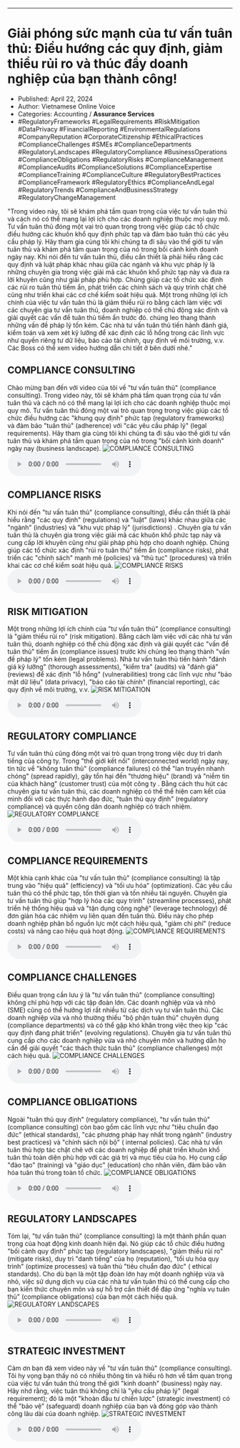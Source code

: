 
---

# Giải phóng sức mạnh của tư vấn tuân thủ: Điều hướng các quy định, giảm thiểu rủi ro và thúc đẩy doanh nghiệp của bạn thành công!

- Published: April 22, 2024
- Author: Vietnamese Online Voice
- Categories: Accounting / **Assurance Services**
- #RegulatoryFrameworks #LegalRequirements #RiskMitigation #DataPrivacy #FinancialReporting #EnvironmentalRegulations #CompanyReputation #CorporateCitizenship #EthicalPractices #ComplianceChallenges #SMEs #ComplianceDepartments #RegulatoryLandscapes #RegulatoryCompliance #BusinessOperations #ComplianceObligations #RegulatoryRisks #ComplianceManagement #ComplianceAudits #ComplianceSolutions #ComplianceExpertise #ComplianceTraining #ComplianceCulture #RegulatoryBestPractices #ComplianceFramework #RegulatoryEthics #ComplianceAndLegal #RegulatoryTrends #ComplianceAndBusinessStrategy #RegulatoryChangeManagement

"Trong video này, tôi sẽ khám phá tầm quan trọng của việc tư vấn tuân thủ và cách nó có thể mang lại lợi ích cho các doanh nghiệp thuộc mọi quy mô. Tư vấn tuân thủ đóng một vai trò quan trọng trong việc giúp các tổ chức điều hướng các khuôn khổ quy định phức tạp và đảm bảo tuân thủ các yêu cầu pháp lý. Hãy tham gia cùng tôi khi chúng ta đi sâu vào thế giới tư vấn tuân thủ và khám phá tầm quan trọng của nó trong bối cảnh kinh doanh ngày nay. Khi nói đến tư vấn tuân thủ, điều cần thiết là phải hiểu rằng các quy định và luật pháp khác nhau giữa các ngành và khu vực pháp lý là những chuyên gia trong việc giải mã các khuôn khổ phức tạp này và đưa ra lời khuyên cũng như giải pháp phù hợp. Chúng giúp các tổ chức xác định các rủi ro tuân thủ tiềm ẩn, phát triển các chính sách và quy trình chặt chẽ cũng như triển khai các cơ chế kiểm soát hiệu quả. Một trong những lợi ích chính của việc tư vấn tuân thủ là giảm thiểu rủi ro bằng cách làm việc với các chuyên gia tư vấn tuân thủ, doanh nghiệp có thể chủ động xác định và giải quyết các vấn đề tuân thủ tiềm ẩn trước đó. chúng leo thang thành những vấn đề pháp lý tốn kém. Các nhà tư vấn tuân thủ tiến hành đánh giá, kiểm toán và xem xét kỹ lưỡng để xác định các lỗ hổng trong các lĩnh vực như quyền riêng tư dữ liệu, báo cáo tài chính, quy định về môi trường, v.v. Các Boss có thể xem video hướng dẫn chi tiết ở bên dưới nhé."


## COMPLIANCE CONSULTING

Chào mừng bạn đến với video của tôi về "tư vấn tuân thủ" (compliance consulting). Trong video này, tôi sẽ khám phá tầm quan trọng của tư vấn tuân thủ và cách nó có thể mang lại lợi ích cho các doanh nghiệp thuộc mọi quy mô. Tư vấn tuân thủ đóng một vai trò quan trọng trong việc giúp các tổ chức điều hướng các "khung quy định" phức tạp (regulatory frameworks) và đảm bảo "tuân thủ" (adherence) với "các yêu cầu pháp lý" (legal requirements). Hãy tham gia cùng tôi khi chúng ta đi sâu vào thế giới tư vấn tuân thủ và khám phá tầm quan trọng của nó trong "bối cảnh kinh doanh" ngày nay (business landscape).
![COMPLIANCE CONSULTING](https://http-archiver-apis-production-80.schnworks.com/storage/images/transitions/2024-04-22/transition--28422239900-Montserrat-Regular-004895.jpg)
<audio controls>
    <source src="https://http-archiver-apis-production-80.schnworks.com/storage/audio/file-63154118440.mp3" type="audio/mpeg">
</audio>



## COMPLIANCE RISKS

Khi nói đến "tư vấn tuân thủ" (compliance consulting), điều cần thiết là phải hiểu rằng "các quy định" (regulations) và "luật" (laws) khác nhau giữa các "ngành" (industries) và "khu vực pháp lý" (jurisdictions) . Chuyên gia tư vấn tuân thủ là chuyên gia trong việc giải mã các khuôn khổ phức tạp này và cung cấp lời khuyên cũng như giải pháp phù hợp cho doanh nghiệp. Chúng giúp các tổ chức xác định "rủi ro tuân thủ" tiềm ẩn (compliance risks), phát triển các "chính sách" mạnh mẽ (policies) và "thủ tục" (procedures) và triển khai các cơ chế kiểm soát hiệu quả.
![COMPLIANCE RISKS](https://http-archiver-apis-production-80.schnworks.com/storage/images/transitions/2024-04-22/transition-9828534015-Montserrat-ExtraBold-7B1FA2.jpg)
<audio controls>
    <source src="https://http-archiver-apis-production-80.schnworks.com/storage/audio/file-8100488629.mp3" type="audio/mpeg">
</audio>



## RISK MITIGATION

Một trong những lợi ích chính của "tư vấn tuân thủ" (compliance consulting) là "giảm thiểu rủi ro" (risk mitigation). Bằng cách làm việc với các nhà tư vấn tuân thủ, doanh nghiệp có thể chủ động xác định và giải quyết các "vấn đề tuân thủ" tiềm ẩn (compliance issues) trước khi chúng leo thang thành "vấn đề pháp lý" tốn kém (legal problems). Nhà tư vấn tuân thủ tiến hành "đánh giá kỹ lưỡng" (thorough assessments), "kiểm tra" (audits) và "đánh giá" (reviews) để xác định "lỗ hổng" (vulnerabilities) trong các lĩnh vực như "bảo mật dữ liệu" (data privacy), "báo cáo tài chính" (financial reporting), các quy định về môi trường, v.v.
![RISK MITIGATION](https://http-archiver-apis-production-80.schnworks.com/storage/images/transitions/2024-04-22/transition--9193491640-Montserrat-Medium-283593.jpg)
<audio controls>
    <source src="https://http-archiver-apis-production-80.schnworks.com/storage/audio/file-11632621796.mp3" type="audio/mpeg">
</audio>



## REGULATORY COMPLIANCE

Tư vấn tuân thủ cũng đóng một vai trò quan trọng trong việc duy trì danh tiếng của công ty. Trong "thế giới kết nối" (interconnected world) ngày nay, tin tức về "không tuân thủ" (compliance failures) có thể "lan truyền nhanh chóng" (spread rapidly), gây tổn hại đến "thương hiệu" (brand) và "niềm tin của khách hàng" (customer trust) của một công ty . Bằng cách thu hút các chuyên gia tư vấn tuân thủ, các doanh nghiệp có thể thể hiện cam kết của mình đối với các thực hành đạo đức, "tuân thủ quy định" (regulatory compliance) và quyền công dân doanh nghiệp có trách nhiệm.
![REGULATORY COMPLIANCE](https://http-archiver-apis-production-80.schnworks.com/storage/images/transitions/2024-04-22/transition-13803588177-Montserrat-Black-303F9F.jpg)
<audio controls>
    <source src="https://http-archiver-apis-production-80.schnworks.com/storage/audio/file-75057422987.mp3" type="audio/mpeg">
</audio>



## COMPLIANCE REQUIREMENTS

Một khía cạnh khác của "tư vấn tuân thủ" (compliance consulting) là tập trung vào "hiệu quả" (efficiency) và "tối ưu hóa" (optimization). Các yêu cầu tuân thủ có thể phức tạp, tốn thời gian và tốn nhiều tài nguyên. Chuyên gia tư vấn tuân thủ giúp "hợp lý hóa các quy trình" (streamline processes), phát triển hệ thống hiệu quả và "tận dụng công nghệ" (leverage technology) để đơn giản hóa các nhiệm vụ liên quan đến tuân thủ. Điều này cho phép doanh nghiệp phân bổ nguồn lực một cách hiệu quả, "giảm chi phí" (reduce costs) và nâng cao hiệu quả hoạt động.
![COMPLIANCE REQUIREMENTS](https://http-archiver-apis-production-80.schnworks.com/storage/images/transitions/2024-04-22/transition-12929679201-Montserrat-SemiBold-9C27B0.jpg)
<audio controls>
    <source src="https://http-archiver-apis-production-80.schnworks.com/storage/audio/file-26517213945.mp3" type="audio/mpeg">
</audio>



## COMPLIANCE CHALLENGES

Điều quan trọng cần lưu ý là "tư vấn tuân thủ" (compliance consulting) không chỉ phù hợp với các tập đoàn lớn. Các doanh nghiệp vừa và nhỏ (SME) cũng có thể hưởng lợi rất nhiều từ các dịch vụ tư vấn tuân thủ. Các doanh nghiệp vừa và nhỏ thường thiếu "bộ phận tuân thủ" chuyên dụng (compliance departments) và có thể gặp khó khăn trong việc theo kịp "các quy định đang phát triển" (evolving regulations). Chuyên gia tư vấn tuân thủ cung cấp cho các doanh nghiệp vừa và nhỏ chuyên môn và hướng dẫn họ cần để giải quyết "các thách thức tuân thủ" (compliance challenges) một cách hiệu quả.
![COMPLIANCE CHALLENGES](https://http-archiver-apis-production-80.schnworks.com/storage/images/transitions/2024-04-22/transition-29986854645-Montserrat-Bold-1A237E.jpg)
<audio controls>
    <source src="https://http-archiver-apis-production-80.schnworks.com/storage/audio/file-7675544964.mp3" type="audio/mpeg">
</audio>



## COMPLIANCE OBLIGATIONS

Ngoài "tuân thủ quy định" (regulatory compliance), "tư vấn tuân thủ" (compliance consulting) còn bao gồm các lĩnh vực như "tiêu chuẩn đạo đức" (ethical standards), "các phương pháp hay nhất trong ngành" (industry best practices) và "chính sách nội bộ" ( internal policies). Các nhà tư vấn tuân thủ hợp tác chặt chẽ với các doanh nghiệp để phát triển khuôn khổ tuân thủ toàn diện phù hợp với các giá trị và mục tiêu của họ. Họ cung cấp "đào tạo" (training) và "giáo dục" (education) cho nhân viên, đảm bảo văn hóa tuân thủ trong toàn tổ chức.
![COMPLIANCE OBLIGATIONS](https://http-archiver-apis-production-80.schnworks.com/storage/images/transitions/2024-04-22/transition--26764047764-Montserrat-ExtraBold-303F9F.jpg)
<audio controls>
    <source src="https://http-archiver-apis-production-80.schnworks.com/storage/audio/file-13566690646.mp3" type="audio/mpeg">
</audio>



## REGULATORY LANDSCAPES

Tóm lại, "tư vấn tuân thủ" (compliance consulting) là một thành phần quan trọng của hoạt động kinh doanh hiện đại. Nó giúp các tổ chức điều hướng "bối cảnh quy định" phức tạp (regulatory landscapes), "giảm thiểu rủi ro" (mitigate risks), duy trì "danh tiếng" của họ (reputation), "tối ưu hóa quy trình" (optimize processes) và tuân thủ "tiêu chuẩn đạo đức" ( ethical standards). Cho dù bạn là một tập đoàn lớn hay một doanh nghiệp vừa và nhỏ, việc sử dụng dịch vụ của các nhà tư vấn tuân thủ có thể cung cấp cho bạn kiến ​​thức chuyên môn và sự hỗ trợ cần thiết để đáp ứng "nghĩa vụ tuân thủ" (compliance obligations) của bạn một cách hiệu quả.
![REGULATORY LANDSCAPES](https://http-archiver-apis-production-80.schnworks.com/storage/images/transitions/2024-04-22/transition-38765971453-Montserrat-Medium-512DA8.jpg)
<audio controls>
    <source src="https://http-archiver-apis-production-80.schnworks.com/storage/audio/file-43585833640.mp3" type="audio/mpeg">
</audio>



## STRATEGIC INVESTMENT

Cảm ơn bạn đã xem video này về "tư vấn tuân thủ" (compliance consulting). Tôi hy vọng bạn thấy nó có nhiều thông tin và hiểu rõ hơn về tầm quan trọng của việc tư vấn tuân thủ trong thế giới "kinh doanh" (business) ngày nay. Hãy nhớ rằng, việc tuân thủ không chỉ là "yêu cầu pháp lý" (legal requirement); đó là một "khoản đầu tư chiến lược" (strategic investment) có thể "bảo vệ" (safeguard) doanh nghiệp của bạn và đóng góp vào thành công lâu dài của doanh nghiệp.
![STRATEGIC INVESTMENT](https://http-archiver-apis-production-80.schnworks.com/storage/images/transitions/2024-04-22/transition-1675224287-Montserrat-Thin-9C27B0.jpg)
<audio controls>
    <source src="https://http-archiver-apis-production-80.schnworks.com/storage/audio/file-24098344900.mp3" type="audio/mpeg">
</audio>

